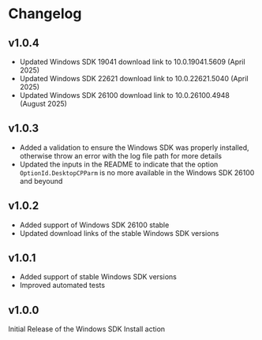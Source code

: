 # Changelog

## v1.0.4

- Updated Windows SDK 19041 download link to 10.0.19041.5609 (April 2025)
- Updated Windows SDK 22621 download link to 10.0.22621.5040 (April 2025)
- Updated Windows SDK 26100 download link to 10.0.26100.4948 (August 2025)

## v1.0.3

- Added a validation to ensure the Windows SDK was properly installed, otherwise throw an error with the log file path for more details
- Updated the inputs in the README to indicate that the option `OptionId.DesktopCPParm` is no more available in the Windows SDK 26100 and beyound

## v1.0.2

- Added support of Windows SDK 26100 stable 
- Updated download links of the stable Windows SDK versions

## v1.0.1

- Added support of stable Windows SDK versions
- Improved automated tests

## v1.0.0

Initial Release of the Windows SDK Install action